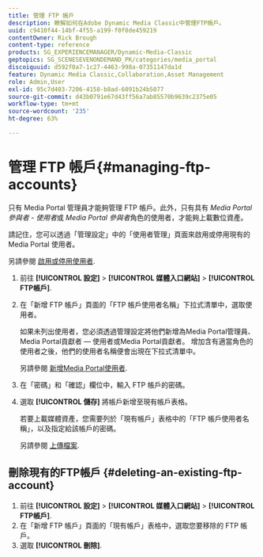 ```yaml
---
title: 管理 FTP 帳戶
description: 瞭解如何在Adobe Dynamic Media Classic中管理FTP帳戶。
uuid: c9410f44-14bf-4f55-a199-f0f0de459219
contentOwner: Rick Brough
content-type: reference
products: SG_EXPERIENCEMANAGER/Dynamic-Media-Classic
geptopics: SG_SCENESEVENONDEMAND_PK/categories/media_portal
discoiquuid: d592f0a7-1c27-4463-998a-07351147da1d
feature: Dynamic Media Classic,Collaboration,Asset Management
role: Admin,User
exl-id: 95c7d403-7206-4158-b8ad-6091b24b5077
source-git-commit: d43b0791e67d43ff56a7ab85570b9639c2375e05
workflow-type: tm+mt
source-wordcount: '235'
ht-degree: 63%

---
```


# 管理 FTP 帳戶{#managing-ftp-accounts}

只有 Media Portal 管理員才能夠管理 FTP 帳戶。此外，只有具有 *Media Portal 參與者 - 使用者*&#x200B;或 *Media Portal 參與者*&#x200B;角色的使用者，才能夠上載數位資產。

請記住，您可以透過「管理設定」中的「使用者管理」頁面來啟用或停用現有的 Media Portal 使用者。

另請參閱 [啟用或停用使用者](administration-setup.md#activating_or_deactivating_users).

1. 前往 **[!UICONTROL 設定]** > **[!UICONTROL 媒體入口網站]** > **[!UICONTROL FTP帳戶]**.
1. 在「新增 FTP 帳戶」頁面的「FTP 帳戶使用者名稱」下拉式清單中，選取使用者。

   如果未列出使用者，您必須透過管理設定將他們新增為Media Portal管理員、Media Portal貢獻者 — 使用者或Media Portal貢獻者。 增加含有適當角色的使用者之後，他們的使用者名稱便會出現在下拉式清單中。

   另請參閱 [新增Media Portal使用者](adding-media-portal-users.md#adding_a_media_portal_user).

1. 在「密碼」和「確認」欄位中，輸入 FTP 帳戶的密碼。
1. 選取 **[!UICONTROL 儲存]** 將帳戶新增至現有帳戶表格。

   若要上載媒體資產，您需要列於「現有帳戶」表格中的「FTP 帳戶使用者名稱」，以及指定給該帳戶的密碼。

   另請參閱 [上傳檔案](uploading-files.md#uploading_files).

## 刪除現有的FTP帳戶 {#deleting-an-existing-ftp-account}

1. 前往 **[!UICONTROL 設定]** > **[!UICONTROL 媒體入口網站]** > **[!UICONTROL FTP帳戶]**.
1. 在「新增 FTP 帳戶」頁面的「現有帳戶」表格中，選取您要移除的 FTP 帳戶。
1. 選取 **[!UICONTROL 刪除]**.
